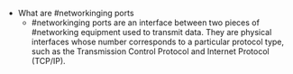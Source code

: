 - What are #networkinging ports
	- #networkinging ports are an interface between two pieces of #networking equipment used to transmit data. They are physical interfaces whose number corresponds to a particular protocol type, such as the Transmission Control Protocol and Internet Protocol (TCP/IP).